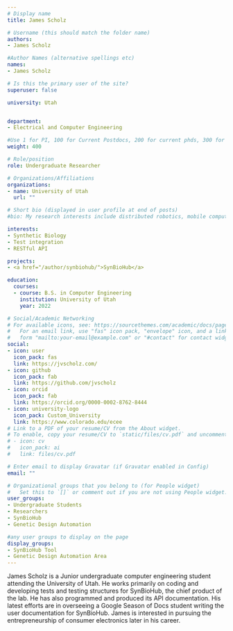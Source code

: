 ```yaml
---
# Display name
title: James Scholz

# Username (this should match the folder name)
authors:
- James Scholz

#Author Names (alternative spellings etc)
names:
- James Scholz

# Is this the primary user of the site?
superuser: false

university: Utah


department:
- Electrical and Computer Engineering

#Use 1 for PI, 100 for Current Postdocs, 200 for current phds, 300 for current masters, 400 for current undergrads, 800 for alum postdocs, 810 for alum phds, 820 for alum masters, and 810 for alum undergrads
weight: 400

# Role/position
role: Undergraduate Researcher

# Organizations/Affiliations
organizations:
- name: University of Utah
  url: ""

# Short bio (displayed in user profile at end of posts)
#bio: My research interests include distributed robotics, mobile computing and programmable matter.

interests:
- Synthetic Biology
- Test integration
- RESTful API

projects:
- <a href="/author/synbiohub/">SynBioHub</a>

education:
  courses:
  - course: B.S. in Computer Engineering
    institution: University of Utah
    year: 2022

# Social/Academic Networking
# For available icons, see: https://sourcethemes.com/academic/docs/page-builder/#icons
#   For an email link, use "fas" icon pack, "envelope" icon, and a link in the
#   form "mailto:your-email@example.com" or "#contact" for contact widget.
social:
- icon: user
  icon_pack: fas
  link: https://jvscholz.com/
- icon: github
  icon_pack: fab
  link: https://github.com/jvscholz
- icon: orcid
  icon_pack: fab
  link: https://orcid.org/0000-0002-8762-8444
- icon: university-logo
  icon_pack: Custom_University
  link: https://www.colorado.edu/ecee
# Link to a PDF of your resume/CV from the About widget.
# To enable, copy your resume/CV to `static/files/cv.pdf` and uncomment the lines below.
# - icon: cv
#   icon_pack: ai
#   link: files/cv.pdf

# Enter email to display Gravatar (if Gravatar enabled in Config)
email: ""

# Organizational groups that you belong to (for People widget)
#   Set this to `[]` or comment out if you are not using People widget.
user_groups:
- Undergraduate Students
- Researchers
- SynBioHub
- Genetic Design Automation

#any user groups to display on the page
display_groups:
- SynBioHub Tool
- Genetic Design Automation Area
---
```



James Scholz is a Junior undergraduate computer engineering student  attending the University of Utah. He works primarily on coding and developing tests and testing structures  for SynBioHub, the chief product of the lab. He has also programmed and  produced its API documentation. His latest efforts are in overseeing a  Google Season of Docs student writing the user documentation for  SynBioHub. James is interested in pursuing the entrepreneurship of  consumer electronics later in his career.
